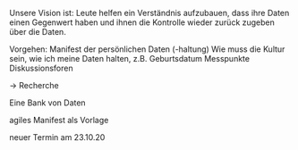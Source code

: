 Unsere Vision ist: Leute helfen ein Verständnis aufzubauen, dass ihre Daten einen Gegenwert haben und ihnen die Kontrolle wieder zurück zugeben über die Daten. 

Vorgehen:
Manifest der persönlichen Daten (-haltung)
Wie muss die Kultur sein, wie ich meine Daten halten, z.B. Geburtsdatum
Messpunkte
Diskussionsforen

-> Recherche

Eine Bank von Daten

agiles Manifest als Vorlage

neuer Termin am 23.10.20
